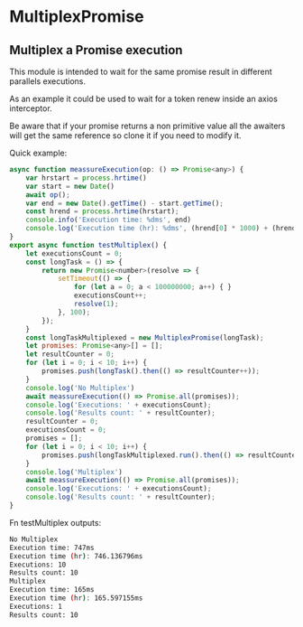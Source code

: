 # MultiplexPromise
## Multiplex a Promise execution
This module is intended to wait for the same promise result in different parallels executions. 

As an example it could be used to wait for a token renew inside an axios interceptor.

Be aware that if your promise returns a non primitive value all the awaiters will get the same reference so clone it if you need to modify it.

Quick example:
```js
async function meassureExecution(op: () => Promise<any>) {
    var hrstart = process.hrtime()
    var start = new Date()
    await op();
    var end = new Date().getTime() - start.getTime();
    const hrend = process.hrtime(hrstart);
    console.info('Execution time: %dms', end)
    console.log('Execution time (hr): %dms', (hrend[0] * 1000) + (hrend[1] / 1000000))
}
export async function testMultiplex() {
    let executionsCount = 0;
    const longTask = () => {
        return new Promise<number>(resolve => {
            setTimeout(() => {
                for (let a = 0; a < 100000000; a++) { }
                executionsCount++;
                resolve(1);
            }, 100);
        });
    }
    const longTaskMultiplexed = new MultiplexPromise(longTask);
    let promises: Promise<any>[] = [];
    let resultCounter = 0;
    for (let i = 0; i < 10; i++) {
        promises.push(longTask().then(() => resultCounter++));
    }
    console.log('No Multiplex')
    await meassureExecution(() => Promise.all(promises));
    console.log('Executions: ' + executionsCount);
    console.log('Results count: ' + resultCounter);
    resultCounter = 0;
    executionsCount = 0;
    promises = [];
    for (let i = 0; i < 10; i++) {
        promises.push(longTaskMultiplexed.run().then(() => resultCounter++));
    }
    console.log('Multiplex')
    await meassureExecution(() => Promise.all(promises));
    console.log('Executions: ' + executionsCount);
    console.log('Results count: ' + resultCounter);
}
```
Fn testMultiplex outputs:
```sh
No Multiplex
Execution time: 747ms
Execution time (hr): 746.136796ms
Executions: 10
Results count: 10
Multiplex
Execution time: 165ms
Execution time (hr): 165.597155ms
Executions: 1
Results count: 10
```